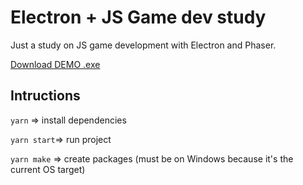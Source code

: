 # Electron + JS Game dev study

Just a study on JS game development with Electron and Phaser.

[Download DEMO .exe](https://files.daniofilho.com.br/electron-js-game-dev-study-1.0.0-setup.zip)

## Intructions

`yarn` => install dependencies

`yarn start`=> run project

`yarn make` => create packages (must be on Windows because it's the current OS target)
